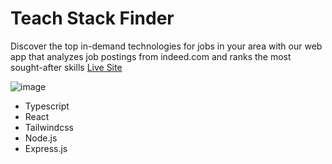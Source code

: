 # Teach Stack Finder
Discover the top in-demand technologies for jobs in your area with our web app that analyzes job postings from indeed.com and ranks the most sought-after skills
[Live Site](https://tech-stack-finder-tr89.vercel.app/)

![image](https://user-images.githubusercontent.com/59405645/228691339-1e15b6dd-99b5-4dea-bf65-94f328d28f41.png)

* Typescript
* React
* Tailwindcss
* Node.js
* Express.js

